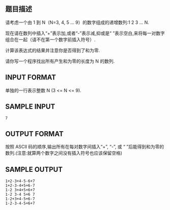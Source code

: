 ## 题目描述

请考虑一个由 1 到 N（N=3, 4, 5 ... 9）的数字组成的递增数列:1 2 3 ... N.

现在请在数列中插入“+”表示加,或者“-”表示减,抑或是“ ”表示空白,来将每一对数字组合在一起（请不在第一个数字前插入符号）.

计算该表达式的结果并注意你是否得到了和为零.

请你写一个程序找出所有产生和为零的长度为 N 的数列.

## INPUT FORMAT

单独的一行表示整数 N (3 <= N <= 9).

## SAMPLE INPUT 
```
7
```
## OUTPUT FORMAT

按照 ASCII 码的顺序,输出所有在每对数字间插入“+”, “-”, 或 “ ”后能得到和为零的数列.(注意:就算两个数字之间没有插入符号也应该保留空格)

## SAMPLE OUTPUT 

```
1+2-3+4-5-6+7
1+2-3-4+5+6-7
1-2 3+4+5+6+7
1-2 3-4 5+6 7
1-2+3+4-5+6-7
1-2-3-4-5+6+7
```
